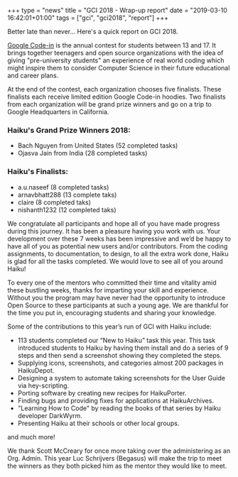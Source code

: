 +++
type = "news"
title = "GCI 2018 - Wrap-up report"
date = "2019-03-10 16:42:01+01:00"
tags = ["gci", "gci2018", "report"]
+++

Better late than never... Here's a quick report on GCI 2018.

[Google Code-in](https://codein.withgoogle.com/) is the annual contest for students between 13 and 17. It brings together teenagers and open source organizations with the idea of giving "pre-university students" an experience of real world coding which might inspire them to consider Computer Science in their future educational and career plans.

At the end of the contest, each organization chooses five finalists. These finalists each receive limited edition Google Code-in hoodies. Two finalists from each organization will be grand prize winners and go on a trip to Google Headquarters in California.

### Haiku's Grand Prize Winners 2018:

* Bach Nguyen from United States (52 completed tasks)
* Ojasva Jain from India (28 completed tasks)

### Haiku's Finalists:

* a.u.naseef (8 completed tasks)
* arnavbhatt288 (13 complete taks)
* claire (8 completed taks)
* nishanth1232 (12 completed taks)

We congratulate all participants and hope all of you have made progress during this journey. It has been a pleasure having you work with us. Your development over these 7 weeks has been impressive and we’d be happy to have all of you as potential new users and/or contributors. From the coding assignments, to documentation, to design, to all the extra work done, Haiku is glad for all the tasks completed. We would love to see all of you around Haiku!

To every one of the mentors who committed their time and vitality amid these bustling weeks, thanks for imparting your skill and experience. Without you the program may have never had the opportunity to introduce Open Source to these participants at such a young age. We are thankful for the time you put in, encouraging students and sharing your knowledge.

Some of the contributions to this year’s run of GCI with Haiku include:

* 113 students completed our “New to Haiku” task this year. This task introduced students to Haiku by having them install and do a series of 9 steps and then send a screenshot showing they completed the steps.
* Supplying icons, screenshots, and categories almost 200 packages in HaikuDepot.
* Designing a system to automate taking screenshots for the User Guide via hey-scripting.
* Porting software by creating new recipes for HaikuPorter.
* Finding bugs and providing fixes for applications at HaikuArchives.
* "Learning How to Code" by reading the books of that series by Haiku developer DarkWyrm.
* Presenting Haiku at their schools or other local groups.

and much more!


We thank Scott McCreary for once more taking over the administering as an Org. Admin. This year Luc Schrijvers (Begasus) will make the trip to meet the winners as they both picked him as the mentor they would like to meet. 
